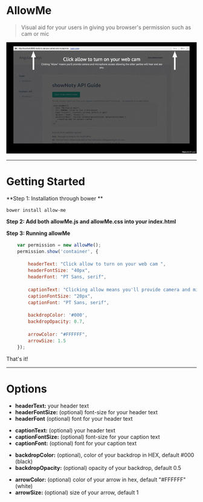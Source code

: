 AllowMe
=========
>Visual aid for your users in giving you browser's permission such as cam or mic

![Animated GIF](https://github.com/steve-ng/allowMe/blob/gh-pages/allowMe_SS.gif?raw=true)

___

Getting Started
=========


**Step 1: Installation through bower **

    bower install allow-me

**Step 2: Add both allowMe.js and allowMe.css into your index.html**

**Step 3: Running allowMe**
```javascript
    var permission = new allowMe();
    permission.show('container', {
    
        headerText: "Click allow to turn on your web cam ",
        headerFontSize: "40px",
        headerFont: "PT Sans, serif",
    
        captionText: "Clicking allow means you'll provide camera and microphone access allowing the other parties will hear and see you.",
        captionFontSize: "20px",
        captionFont: "PT Sans, serif",
    
        backdropColor: '#000',
        backdropOpacity: 0.7,
    
        arrowColor: "#FFFFFF",
        arrowSize: 1.5
    });
```

That's it!
___

Options
=========

- **headerText:** your header text
- **headerFontSize:** (optional) font-size for your header text 
- **headerFont** (optional) font for your header text
* **captionText:** (optional) your header text
* **captionFontSize:** (optional) font-size for your caption text
* **captionFont:** (optional) font for your caption text

- **backdropColor:** (optional), color of your backdrop in HEX, default #000 (black)
- **backdropOpacity:** (optional) opacity of your backdrop, default 0.5 
    
* **arrowColor:** (optional) color of your arrow in hex, default "#FFFFFF" (white) 
* **arrowSize:** (optional) size of your arrow, default 1 